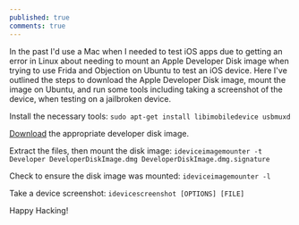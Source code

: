 ```yaml
---
published: true
comments: true
---
```

In the past I'd use a Mac when I needed to test iOS apps due to getting an error in Linux about needing to mount an Apple Developer Disk image when trying to use Frida and Objection on Ubuntu to test an iOS device. Here I've outlined the steps to download the Apple Developer Disk image, mount the image on Ubuntu, and run some tools including taking a screenshot of the device, when testing on a jailbroken device.

Install the necessary tools: `sudo apt-get install libimobiledevice usbmuxd`

[Download](https://github.com/xushuduo/Xcode-iOS-Developer-Disk-Image/releases) the appropriate developer disk image.

Extract the files, then mount the disk image: `ideviceimagemounter -t Developer DeveloperDiskImage.dmg DeveloperDiskImage.dmg.signature`

Check to ensure the disk image was mounted: `ideviceimagemounter -l`

Take a device screenshot: `idevicescreenshot [OPTIONS] [FILE]`

Happy Hacking!

